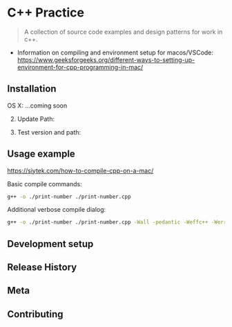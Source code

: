 # C++ Practice

> A collection of source code examples and design patterns for work in c++.

- Information on compiling and environment setup for macos/VSCode:
https://www.geeksforgeeks.org/different-ways-to-setting-up-environment-for-cpp-programming-in-mac/

## Installation

OS X:
...coming soon

2. Update Path:

3. Test version and path:

## Usage example
https://siytek.com/how-to-compile-cpp-on-a-mac/

Basic compile commands:
```sh
g++ -o ./print-number ./print-number.cpp
```

Additional verbose compile dialog:
```sh
g++ -o ./print-number ./print-number.cpp -Wall -pedantic -Weffc++ -Werror
```
## Development setup

## Release History

## Meta

## Contributing
